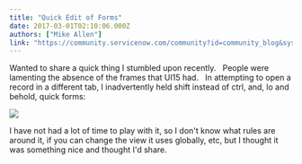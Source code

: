 ```yaml
---
title: "Quick Edit of Forms"
date: 2017-03-01T02:10:06.000Z
authors: ["Mike Allen"]
link: "https://community.servicenow.com/community?id=community_blog&sys_id=781eae2ddbd0dbc01dcaf3231f961995"
---
```

<p>Wanted to share a quick thing I stumbled upon recently.   People were lamenting the absence of the frames that UI15 had.   In attempting to open a record in a different tab, I inadvertently held shift instead of ctrl, and, lo and behold, quick forms:</p><p></p><p><img  class="image-1 jive-image" src="ec9be3f5db981fc03eb27a9e0f9619d9.iix" style="max-width: 1200px; max-height: 900px;"/></p><p></p><p>I have not had a lot of time to play with it, so I don't know what rules are around it, if you can change the view it uses globally, etc, but I thought it was something nice and thought I'd share.</p>